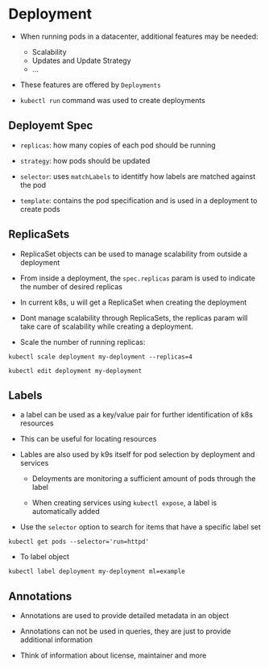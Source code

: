# Deployment

- When running pods in a datacenter, additional features may be needed:

    - Scalability
    - Updates and Update Strategy
    - ...

- These features are offered by `Deployments`

- `kubectl run` command was used to create deployments


## Deployemt Spec

- `replicas`: how many copies of each pod should be running

- `strategy`: how pods should be updated

- `selector`: uses `matchLabels` to identitfy how labels are matched against the pod

- `template`: contains the pod specification and is used in a deployment to create pods

## ReplicaSets

- ReplicaSet objects can be used to manage scalability from outside a deployment

- From inside a deployment, the `spec.replicas` param is used to indicate the number of desired replicas

- In current k8s, u will get a ReplicaSet when creating the deployment

- Dont manage scalability through ReplicaSets, the replicas param will take care of scalability while creating a deployment.

- Scale the number of running replicas:
```
kubectl scale deployment my-deployment --replicas=4

kubectl edit deployment my-deployment
```

## Labels

- a label can be used as a key/value pair for further identification of k8s resources

- This can be useful for locating resources

- Lables are also used by k9s itself for pod selection by deployment and services
    - Deloyments are monitoring a sufficient amount of pods through the label

    - When creating services using `kubectl expose`, a label is automatically added

- Use the `selector` option to search for items that have a specific label set
```
kubectl get pods --selector='run=httpd'
```

- To label object
```
kubectl label deployment my-deployment ml=example
```

## Annotations

- Annotations are used to provide detailed metadata in an object

- Annotations can not be used in queries, they are just to provide additional information

- Think of information about license, maintainer and more
